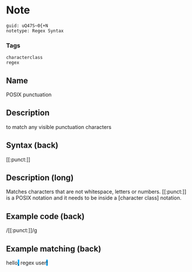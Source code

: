 # Note
```
guid: uQ47S~0{+N
notetype: Regex Syntax
```

### Tags
```
characterclass
regex
```

## Name
POSIX punctuation

## Description
to match any visible punctuation characters

## Syntax (back)
<div>
  [[:punct:]]
</div>

## Description (long)
<div>
  <div>
    <div>
      Matches characters that are not whitespace, letters or
      numbers. [[:punct:]] is a POSIX notation and it needs to be
      inside a [character class] notation.
    </div>
  </div>
</div>

## Example code (back)
<div>
  /[[:punct:]]/g
</div>

## Example matching (back)
hello<span style="background-color: rgb(0, 170, 255);">,</span>
regex user<span style="background-color: rgb(0, 170,
255);">!</span>
